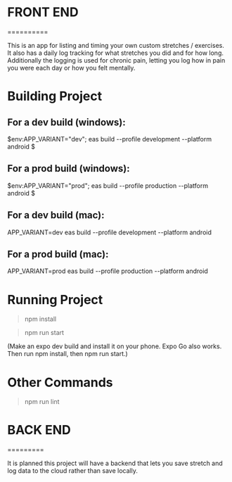 # FRONT END
==========

This is an app for listing and timing your own custom stretches / exercises. It also has a daily log tracking for what stretches you did and for how long.
Additionally the logging is used for chronic pain, letting you log how in pain you were each day or how you felt mentally.

# Building Project

## For a dev build (windows):
$env:APP_VARIANT="dev"; eas build --profile development --platform android
$

## For a prod build (windows):
$env:APP_VARIANT="prod"; eas build --profile production --platform android
$

## For a dev build (mac):
APP_VARIANT=dev eas build --profile development --platform android

## For a prod build (mac):
APP_VARIANT=prod eas build --profile production --platform android

# Running Project
> npm install

> npm run start

(Make an expo dev build and install it on your phone. Expo Go also works. Then run npm install, then npm run start.)

# Other Commands
> npm run lint

# BACK END
=========

It is planned this project will have a backend that lets you save stretch and log data to the cloud rather than save locally.
